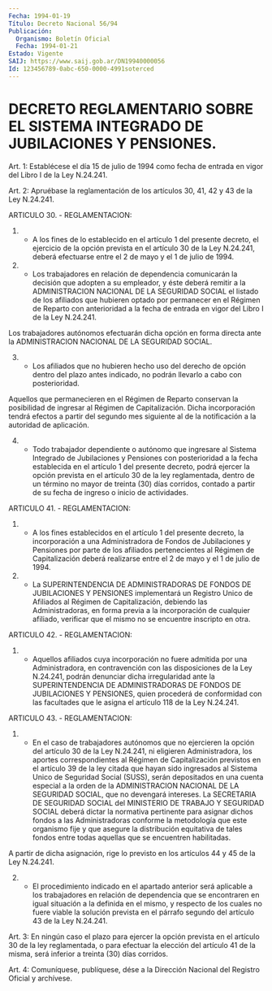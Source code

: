 ```yaml
---
Fecha: 1994-01-19
Título: Decreto Nacional 56/94
Publicación:
  Organismo: Boletín Oficial
  Fecha: 1994-01-21
Estado: Vigente
SAIJ: https://www.saij.gob.ar/DN19940000056
Id: 123456789-0abc-650-0000-4991soterced
---
```

# DECRETO REGLAMENTARIO SOBRE EL SISTEMA INTEGRADO DE JUBILACIONES Y PENSIONES.

<a id="1"></a>
Art.  1:  Establécese el día 15 de julio de 1994 como fecha de entrada en vigor del Libro I de la Ley N.24.241.

<a id="2"></a>
Art. 2: Apruébase la reglamentación de los artículos 30, 41, 42 y 43 de la Ley N.24.241.

ARTICULO 30. - REGLAMENTACION:

1.  -  A los fines de lo establecido en el artículo 1 del presente decreto,  el  ejercicio  de la opción prevista en el artículo 30 de la Ley N.24.241, deberá efectuarse  entre  el  2  de mayo y el 1 de julio de 1994.

2.  -  Los trabajadores en relación de dependencia comunicarán  la decisión  que  adopten  a  su empleador, y éste deberá remitir a la ADMINISTRACION NACIONAL DE LA  SEGURIDAD  SOCIAL  el listado de los afiliados  que  hubieren  optado  por permanecer en el  Régimen  de Reparto con anterioridad a la fecha  de  entrada en vigor del Libro I de la Ley N.24.241.

Los  trabajadores  autónomos  efectuarán  dicha  opción  en  forma directa  ante  la ADMINISTRACION NACIONAL DE LA  SEGURIDAD  SOCIAL.

3. - Los afiliados  que  no  hubieren  hecho  uso  del  derecho de opción dentro del plazo antes indicado, no podrán llevarlo  a  cabo con posterioridad.

Aquellos  que  permanecieren en el Régimen de Reparto conservan la posibilidad de  ingresar   al  Régimen  de  Capitalización.  Dicha incorporación tendrá efectos  a partir del segundo mes siguiente al de la notificación a la autoridad de aplicación.

4.  - Todo trabajador dependiente  o  autónomo  que  ingresare  al Sistema  Integrado  de Jubilaciones y Pensiones con posterioridad a la fecha establecida en  el artículo 1 del presente decreto, podrá ejercer la opción prevista en el artículo 30 de la ley reglamentada, dentro de un  término  no  mayor de treinta (30) días corridos,  contado  a partir de su fecha de  ingreso  o  inicio  de actividades.

ARTICULO 41. - REGLAMENTACION:

1.  - A los fines establecidos  en  el  artículo  1  del  presente decreto,  la  incorporación  a  una  Administradora  de  Fondos  de Jubilaciones  y Pensiones por parte de los afiliados pertenecientes al Régimen de Capitalización  deberá  realizarse entre el 2 de mayo y el 1 de julio de 1994.

2.  -  La  SUPERINTENDENCIA  DE  ADMINISTRADORAS    DE  FONDOS  DE JUBILACIONES  Y  PENSIONES  implementará  un  Registro  Unico    de Afiliados al Régimen de Capitalización, debiendo las Administradoras,  en  forma  previa a la incorporación de cualquier afiliado,  verificar que el mismo  no  se  encuentre  inscripto  en otra.

ARTICULO 42. - REGLAMENTACION:

1. - Aquellos  afiliados  cuya incorporación no fuere admitida por una Administradora, en contravención  con  las  disposiciones de la Ley  N.24.241,  podrán  denunciar  dicha  irregularidad    ante  la SUPERINTENDENCIA  DE  ADMINISTRADORAS  DE FONDOS DE JUBILACIONES  Y PENSIONES, quien procederá de conformidad  con  las  facultades que le asigna el artículo 118 de la Ley N.24.241.

ARTICULO 43. - REGLAMENTACION:

1.  -  En  el caso de trabajadores autónomos que no ejercieren  la opción del artículo 30 de la Ley N.24.241, ni eligieren Administradora,    los   aportes  correspondientes  al  Régimen  de Capitalización previstos  en  el  artículo  39 de la ley citada que hayan sido ingresados al Sistema Unico de Seguridad  Social (SUSS), serán  depositados  en  una  cuenta  especial  a  la  orden  de  la ADMINISTRACION  NACIONAL  DE  LA SEGURIDAD SOCIAL, que no devengará intereses.  La SECRETARIA DE SEGURIDAD  SOCIAL  del  MINISTERIO  DE TRABAJO Y SEGURIDAD  SOCIAL  deberá  dictar la normativa pertinente para  asignar  dichos fondos  a  las Administradoras  conforme  la metodología que este organismo fije  y  que asegure la distribución equitativa de tales fondos entre todas aquellas  que  se encuentren habilitadas.

A  partir  de dicha asignación, rige lo previsto en los  artículos 44 y 45 de la Ley N.24.241.

2.  - El procedimiento  indicado  en  el  apartado  anterior  será aplicable  a  los  trabajadores  en  relación de dependencia que se encontraren  en  igual situación  a la definida  en  el  mismo,  y respecto de los cuales no fuere viable  la  solución prevista en el párrafo segundo del artículo 43 de la Ley N.24.241.

<a id="3"></a>
Art. 3: En ningún caso el plazo para ejercer la opción prevista en el  artículo  30  de  la  ley  reglamentada,  o para efectuar la elección del artículo 41 de la misma, será inferior  a treinta (30) días corridos.

<a id="4"></a>
Art.  4: Comuníquese, publíquese, dése a la Dirección Nacional del Registro Oficial y archívese.